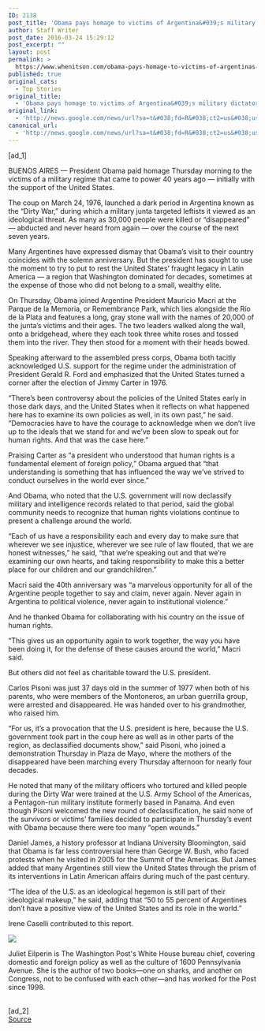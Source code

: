 ```yaml
---
ID: 2138
post_title: 'Obama pays homage to victims of Argentina&#039;s military dictatorship &#8211; Washington Post'
author: Staff Writer
post_date: 2016-03-24 15:29:12
post_excerpt: ""
layout: post
permalink: >
  https://www.whenitson.com/obama-pays-homage-to-victims-of-argentinas-military-dictatorship-washington-post/
published: true
original_cats:
  - Top Stories
original_title:
  - 'Obama pays homage to victims of Argentina&#039;s military dictatorship - Washington Post'
original_link:
  - 'http://news.google.com/news/url?sa=t&#038;fd=R&#038;ct2=us&#038;usg=AFQjCNG0W6WzeS6pMo8qFG4Mh4MA1lKpHg&#038;clid=c3a7d30bb8a4878e06b80cf16b898331&#038;cid=52779066214440&#038;ei=xgf0Vvi_MYjEwQHV8KaoDQ&#038;url=https://www.washingtonpost.com/world/the_americas/obama-to-pay-homage-to-victims-of-argentinas-military-dictatorship/2016/03/23/14ff4206-f157-11e5-89c3-a647fcce95e0_story.html'
canonical_url:
  - 'http://news.google.com/news/url?sa=t&#038;fd=R&#038;ct2=us&#038;usg=AFQjCNG0W6WzeS6pMo8qFG4Mh4MA1lKpHg&#038;clid=c3a7d30bb8a4878e06b80cf16b898331&#038;cid=52779066214440&#038;ei=xgf0Vvi_MYjEwQHV8KaoDQ&#038;url=https://www.washingtonpost.com/world/the_americas/obama-to-pay-homage-to-victims-of-argentinas-military-dictatorship/2016/03/23/14ff4206-f157-11e5-89c3-a647fcce95e0_story.html'
---
```

 [ad_1]
<br><div id=""><p> <span class="dateline">BUENOS AIRES —</span> President Obama paid homage Thursday morning to the victims of a military regime that came to power 40 years ago — initially with the support of the United States.</p> <p>The coup on March 24, 1976, launched a dark period in Argentina known as the “Dirty War,” during which a military junta targeted leftists it viewed as an ideological threat. As many as 30,000 people were killed or “disappeared” — abducted and never heard from again — over the course of the next seven years.</p> <p>Many Argentines have expressed dismay that Obama’s visit to their country coincides with the solemn anniversary. But the president has sought to use the moment to try to put to rest the United States’ fraught legacy in Latin America — a region that Washington dominated for decades, sometimes at the expense of those who did not belong to a small, wealthy elite.</p> <p>On Thursday, Obama joined Argentine President Mauricio Macri at the Parque de la Memoria, or Remembrance Park, which lies alongside the Río de la Plata and features a long, gray stone wall with the names of 20,000 of the junta’s victims and their ages. The two leaders walked along the wall, onto a bridgehead, where they each took three white roses and tossed them into the river. They then stood for a moment with their heads bowed.</p> <p>Speaking afterward to the assembled press corps, Obama both tacitly acknowledged U.S. support for the regime under the administration of President Gerald R. Ford and emphasized that the United States turned a corner after the election of Jimmy Carter in 1976.</p> <p>“There’s been controversy about the policies of the United States early in those dark days, and the United States when it reflects on what happened here has to examine its own policies as well, in its own past,” he said. “Democracies have to have the courage to acknowledge when we don’t live up to the ideals that we stand for and we’ve been slow to speak out for human rights. And that was the case here.”</p> <p>Praising Carter as “a president who understood that human rights is a fundamental element of foreign policy,” Obama argued that “that understanding is something that has influenced the way we’ve strived to conduct ourselves in the world ever since.”</p> <p>And Obama, who noted that the U.S. government will now declassify military and intelligence records related to that period, said the global community needs to recognize that human rights violations continue to present a challenge around the world.</p> <p>“Each of us have a responsibility each and every day to make sure that wherever we see injustice, wherever we see rule of law flouted, that we are honest witnesses,” he said, “that we’re speaking out and that we’re examining our own hearts, and taking responsibility to make this a better place for our children and our grandchildren.”</p> <p>Macri said the 40th anniversary was “a marvelous opportunity for all of the Argentine people together to say and claim, never again. Never again in Argentina to political violence, never again to institutional violence.”</p> <p>And he thanked Obama for collaborating with his country on the issue of human rights.</p> <p>“This gives us an opportunity again to work together, the way you have been doing it, for the defense of these causes around the world,” Macri said.</p> <p>But others did not feel as charitable toward the U.S. president. </p> <p>Carlos Pisoni was just 37 days old in the summer of 1977 when both of his parents, who were members of the Montoneros, an urban guerrilla group, were arrested and disappeared. He was handed over to his grandmother, who raised him. </p> <p>“For us, it’s a provocation that the U.S. president is here, because the U.S. government took part in the coup here as well as in other parts of the region, as declassified documents show,” said Pisoni, who joined a demonstration Thursday in Plaza de Mayo, where the mothers of the disappeared have been marching every Thursday afternoon for nearly four decades.</p> <p>He noted that many of the military officers who tortured and killed people during the Dirty War were trained at the U.S. Army School of the Americas, a Pentagon-run military institute formerly based in Panama. And even though Pisoni welcomed the new round of declassification, he said none of the survivors or victims’ families decided to participate in Thursday’s event with Obama because there were too many “open wounds.”</p> <p>Daniel James, a history professor at Indiana University Bloomington, said that Obama is far less controversial here than George W. Bush, who faced protests when he visited in 2005 for the Summit of the Americas. But James added that many Argentines still view the United States through the prism of its interventions in Latin American affairs during much of the past century.</p> <p>“The idea of the U.S. as an ideological hegemon is still part of their ideological makeup,” he said, adding that “50 to 55 percent of Argentines don’t have a positive view of the United States and its role in the world.”</p>  <p>Irene Caselli contributed to this report.</p>  </div><div readability="38"><a href="http://www.washingtonpost.com/people/juliet-eilperin"><img src="http://www.whenitson.com/wp-content/uploads/2016/03/eilperinj.jpg" data-threshold="480" class="post-body-headshot-left "/></a><p>Juliet Eilperin is The Washington Post's White House bureau chief, covering domestic and foreign policy as well as the culture of 1600 Pennsylvania Avenue. She is the author of two books—one on sharks, and another on Congress, not to be confused with each other—and has worked for the Post since 1998.</p></div>
<br>[ad_2]
<br><a href="http://news.google.com/news/url?sa=t&#038;fd=R&#038;ct2=us&#038;usg=AFQjCNG0W6WzeS6pMo8qFG4Mh4MA1lKpHg&#038;clid=c3a7d30bb8a4878e06b80cf16b898331&#038;cid=52779066214440&#038;ei=xgf0Vvi_MYjEwQHV8KaoDQ&#038;url=https://www.washingtonpost.com/world/the_americas/obama-to-pay-homage-to-victims-of-argentinas-military-dictatorship/2016/03/23/14ff4206-f157-11e5-89c3-a647fcce95e0_story.html">Source </a>
